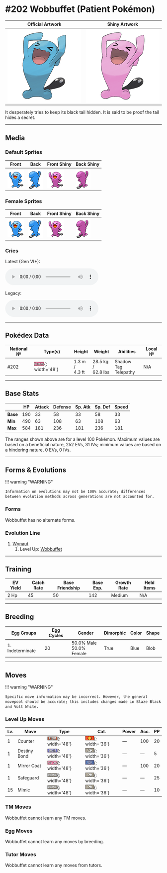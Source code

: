 # #202 Wobbuffet (Patient Pokémon)

| Official Artwork | Shiny Artwork |
| --- | --- |
| ![Official Artwork](../assets/sprites/wobbuffet/official_artwork.png) | ![Shiny Artwork](../assets/sprites/wobbuffet/official_artwork_shiny.png) |

It desperately tries to keep its black tail hidden. It is said to be proof the tail hides a secret.

---

## Media

### Default Sprites

| Front | Back | Front Shiny | Back Shiny |
| --- | --- | --- | --- |
| ![Front](../assets/sprites/wobbuffet/front.gif) | ![Back](../assets/sprites/wobbuffet/back.gif) | ![Front Shiny](../assets/sprites/wobbuffet/front_shiny.gif) | ![Back Shiny](../assets/sprites/wobbuffet/back_shiny.gif) |

### Female Sprites

| Front | Back | Front Shiny | Back Shiny |
| --- | --- | --- | --- |
| ![Front](../assets/sprites/wobbuffet/front_female.gif) | ![Back](../assets/sprites/wobbuffet/back_female.gif) | ![Front Shiny](../assets/sprites/wobbuffet/front_shiny_female.gif) | ![Back Shiny](../assets/sprites/wobbuffet/back_shiny_female.gif) |

### Cries

Latest (Gen VI+):

<audio controls>
<source src='../../assets/cries/wobbuffet/latest.ogg' type='audio/ogg'>
  Your browser does not support the audio element.
</audio>

Legacy:

<audio controls>
<source src='../../assets/cries/wobbuffet/legacy.ogg' type='audio/ogg'>
  Your browser does not support the audio element.
</audio>

---

## Pokédex Data

| National № | Type(s) | Height | Weight | Abilities | Local № |
|------------|---------|--------|--------|-----------|---------|
| #202 | ![psychic](../assets/types/psychic.png){: width='48'} | 1.3 m /<br>4.3 ft | 28.5 kg /<br>62.8 lbs | <span class="tooltip" title="Prevents the foe from escaping.">Shadow Tag</span><br><span class="tooltip" title="Anticipates an ally’s attack and dodges it.">Telepathy</span> | N/A |

---

## Base Stats
|   | HP | Attack | Defense | Sp. Atk | Sp. Def | Speed |
|---|----|--------|---------|---------|---------|-------|
| **Base** | 190 | 33 | 58 | 33 | 58 | 33 |
| **Min** | 490 | 63 | 108 | 63 | 108 | 63 |
| **Max** | 584 | 181 | 236 | 181 | 236 | 181 |

The ranges shown above are for a level 100 Pokémon. Maximum values are based on a beneficial nature, 252 EVs, 31 IVs; minimum values are based on a hindering nature, 0 EVs, 0 IVs.

---

## Forms & Evolutions

!!! warning "WARNING"

    Information on evolutions may not be 100% accurate; differences between evolution methods across generations are not accounted for.

### Forms

Wobbuffet has no alternate forms.

### Evolution Line

1. [Wynaut](wynaut.md/)
    1. Level Up: [Wobbuffet](wobbuffet.md/)




---

## Training

| EV Yield | Catch Rate | Base Friendship | Base Exp. | Growth Rate | Held Items |
|----------|------------|-----------------|-----------|-------------|------------|
| 2 Hp | 45 | 50 | 142 | Medium | N/A |

---

## Breeding

| Egg Groups | Egg Cycles | Gender | Dimorphic | Color | Shape |
|------------|------------|--------|-----------|-------|-------|
| 1. Indeterminate | 20 | 50.0% Male<br>50.0% Female | True | Blue | Blob |

---

## Moves

!!! warning "WARNING"

    Specific move information may be incorrect. However, the general movepool should be accurate; this includes changes made in Blaze Black and Volt White.

### Level Up Moves

| Lv. | Move | Type | Cat. | Power | Acc. | PP |
| --- | --- | --- | --- | --- | --- | --- |
| 1 | <span class="tooltip" title="A retaliation move that counters any physical attack, inflicting double the damage taken.">Counter</span> | ![fighting](../assets/types/fighting.png){: width='48'} | ![physical](../assets/move_category/physical.png){: width='36'} | — | 100 | 20 |
| 1 | <span class="tooltip" title="When this move is used, if the user faints, the foe that landed the knockout hit also faints.">Destiny Bond</span> | ![ghost](../assets/types/ghost.png){: width='48'} | ![status](../assets/move_category/status.png){: width='36'} | — | — | 5 |
| 1 | <span class="tooltip" title="A retaliation move that counters any special attack, inflicting double the damage taken.">Mirror Coat</span> | ![psychic](../assets/types/psychic.png){: width='48'} | ![special](../assets/move_category/special.png){: width='36'} | — | 100 | 20 |
| 1 | <span class="tooltip" title="The user creates a protective field that prevents status problems for five turns.">Safeguard</span> | ![normal](../assets/types/normal.png){: width='48'} | ![status](../assets/move_category/status.png){: width='36'} | — | — | 25 |
| 15 | <span class="tooltip" title="The user copies the move last used by the foe. The move can be used for the rest of the battle.">Mimic</span> | ![normal](../assets/types/normal.png){: width='48'} | ![status](../assets/move_category/status.png){: width='36'} | — | — | 10 |

### TM Moves

Wobbuffet cannot learn any TM moves.
### Egg Moves

Wobbuffet cannot learn any moves by breeding.
### Tutor Moves

Wobbuffet cannot learn any moves from tutors.
